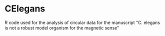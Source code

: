 # CElegans
R code used for the analysis of circular data for the manuscript "C. elegans is not a robust model organism for the magnetic sense"
